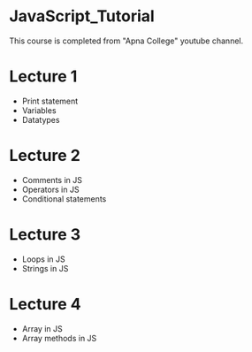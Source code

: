# JavaScript_Tutorial
This course is completed from "Apna College" youtube channel.

<h1>Lecture 1</h1>
<ul>
    <li>Print statement</li>
    <li>Variables</li>
    <li>Datatypes</li>
</ul>
<h1>Lecture 2</h1>
<ul>
    <li>Comments in JS</li>
    <li>Operators in JS</li>
    <li>Conditional statements</li>
</ul>
<h1>Lecture 3</h1>
<ul>
    <li>Loops in JS</li>
    <li>Strings in JS</li>
</ul>
<h1>Lecture 4</h1>
<ul>
    <li>Array in JS</li>
    <li>Array methods in JS</li>
</ul>
